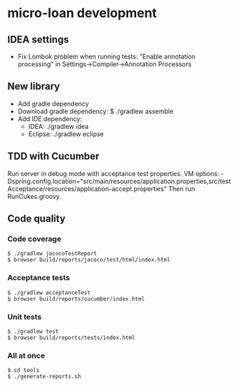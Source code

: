 # micro-loan development

## IDEA settings
- Fix Lombok problem when running tests: "Enable annotation processing" in Settings->Compiler->Annotation Processors

## New library
- Add gradle dependency
- Download gradle dependency: $ ./gradlew assemble
- Add IDE dependency:
    - IDEA: ./gradlew idea
    - Eclipse: ./gradlew eclipse

## TDD with Cucumber
Run server in debug mode with acceptance test properties.
VM options: -Dspring.config.location="src/main/resources/application.properties,src/testAcceptance/resources/application-accept.properties"
Then run RunCukes.groovy.

## Code quality
    
### Code coverage
    $ ./gradlew jacocoTestReport
    $ browser build/reports/jacoco/test/html/index.html

### Acceptance tests
    $ ./gradlew acceptanceTest
    $ browser build/reports/cucumber/index.html

### Unit tests
    $ ./gradlew test
    $ browser build/reports/tests/index.html
    
### All at once
    $ cd tools
    $ ./generate-reports.sh
